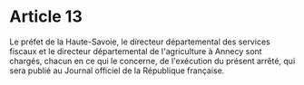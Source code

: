 # Article 13

Le préfet de la Haute-Savoie, le directeur départemental des services fiscaux et le directeur départemental de l'agriculture à Annecy sont chargés, chacun en ce qui le concerne, de l'exécution du présent arrêté, qui sera publié au Journal officiel de la République française.
